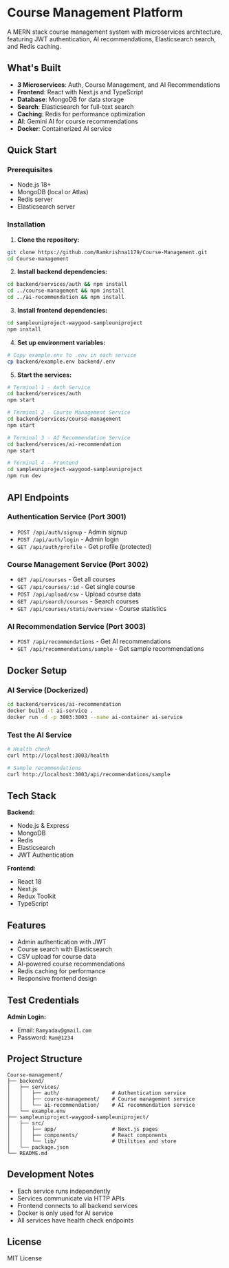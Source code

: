 # Course Management Platform

A MERN stack course management system with microservices architecture, featuring JWT authentication, AI recommendations, Elasticsearch search, and Redis caching.

## What's Built

- **3 Microservices**: Auth, Course Management, and AI Recommendations
- **Frontend**: React with Next.js and TypeScript
- **Database**: MongoDB for data storage
- **Search**: Elasticsearch for full-text search
- **Caching**: Redis for performance optimization
- **AI**: Gemini AI for course recommendations
- **Docker**: Containerized AI service

## Quick Start

### Prerequisites
- Node.js 18+
- MongoDB (local or Atlas)
- Redis server
- Elasticsearch server

### Installation

1. **Clone the repository:**
```bash
git clone https://github.com/Ramkrishna1179/Course-Management.git
cd Course-management
```

2. **Install backend dependencies:**
```bash
cd backend/services/auth && npm install
cd ../course-management && npm install
cd ../ai-recommendation && npm install
```

3. **Install frontend dependencies:**
```bash
cd sampleuniproject-waygood-sampleuniproject
npm install
```

4. **Set up environment variables:**
```bash
# Copy example.env to .env in each service
cp backend/example.env backend/.env
```

5. **Start the services:**
```bash
# Terminal 1 - Auth Service
cd backend/services/auth
npm start

# Terminal 2 - Course Management Service
cd backend/services/course-management
npm start

# Terminal 3 - AI Recommendation Service
cd backend/services/ai-recommendation
npm start

# Terminal 4 - Frontend
cd sampleuniproject-waygood-sampleuniproject
npm run dev
```

## API Endpoints

### Authentication Service (Port 3001)
- `POST /api/auth/signup` - Admin signup
- `POST /api/auth/login` - Admin login
- `GET /api/auth/profile` - Get profile (protected)

### Course Management Service (Port 3002)
- `GET /api/courses` - Get all courses
- `GET /api/courses/:id` - Get single course
- `POST /api/upload/csv` - Upload course data
- `GET /api/search/courses` - Search courses
- `GET /api/courses/stats/overview` - Course statistics

### AI Recommendation Service (Port 3003)
- `POST /api/recommendations` - Get AI recommendations
- `GET /api/recommendations/sample` - Get sample recommendations

## Docker Setup

### AI Service (Dockerized)
```bash
cd backend/services/ai-recommendation
docker build -t ai-service .
docker run -d -p 3003:3003 --name ai-container ai-service
```

### Test the AI Service
```bash
# Health check
curl http://localhost:3003/health

# Sample recommendations
curl http://localhost:3003/api/recommendations/sample
```

## Tech Stack

**Backend:**
- Node.js & Express
- MongoDB
- Redis
- Elasticsearch
- JWT Authentication

**Frontend:**
- React 18
- Next.js
- Redux Toolkit
- TypeScript

## Features

- Admin authentication with JWT
- Course search with Elasticsearch
- CSV upload for course data
- AI-powered course recommendations
- Redis caching for performance
- Responsive frontend design

## Test Credentials

**Admin Login:**
- Email: `Ramyadav@gmail.com`
- Password: `Ram@1234`

## Project Structure

```
Course-management/
├── backend/
│   ├── services/
│   │   ├── auth/                 # Authentication service
│   │   ├── course-management/    # Course management service
│   │   └── ai-recommendation/    # AI recommendation service
│   └── example.env
├── sampleuniproject-waygood-sampleuniproject/
│   ├── src/
│   │   ├── app/                  # Next.js pages
│   │   ├── components/           # React components
│   │   └── lib/                  # Utilities and store
│   └── package.json
└── README.md
```

## Development Notes

- Each service runs independently
- Services communicate via HTTP APIs
- Frontend connects to all backend services
- Docker is only used for AI service
- All services have health check endpoints

## License

MIT License